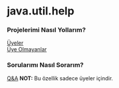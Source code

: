 # java.util.help

### Projelerimi Nasıl Yollarım?  
[Üyeler](informations/HowTo.md)  
[Üye Olmayanlar](informations/HowToFork.md)  

### Sorularımı Nasıl Sorarım?  
[Q&A](https://github.com/java-util-help/Info/blob/master/Informations/Questions.md)
**NOT:** Bu özellik sadece üyeler içindir.
